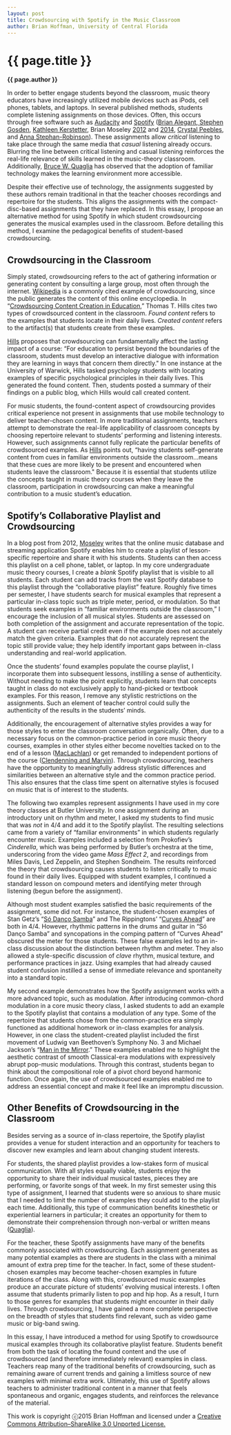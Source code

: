 ```yaml
---
layout: post
title: Crowdsourcing with Spotify in the Music Classroom
author: Brian Hoffman, University of Central Florida
---
```


{{ page.title }}
================

**{{ page.author }}**

In order to better engage students beyond the classroom, music theory educators have increasingly utilized mobile devices such as iPods, cell phones, tablets, and laptops. In several published methods, students complete listening assignments on those devices. Often, this occurs through free software such as [Audacity](http://audacityteam.org/) and [Spotify](http://www.spotify.com/) ([Brian Alegant](http://jmtp.ou.edu/journal-article/listen-thought-ipods-sonata-form-and-analysis-without-score),[ ](http://flipcamp.org/engagingstudents/gosden.html)[Stephen Gosden](http://flipcamp.org/engagingstudents/gosden.html), [Kathleen Kerstetter](https://openlibrary.org/works/OL16113241W/Pop-culture_pedagogy_in_the_music_classroom), Brian Moseley [2012](http://www.briancmoseley.com/using-spotify-in-the-aural-skills-classroom/) and [2014](http://flipcamp.org/engagingstudents2/essays/moseley.html), [Crystal Peebles](http://flipcamp.org/engagingstudents/peebles.html), and [Anna Stephan-Robinson](http://www.flipcamp.org/engagingstudents2/essays/stephanRobinson.html)). These assignments allow *critical* listening to take place through the same media that *casual* listening already occurs. Blurring the line between critical listening and casual listening reinforces the real-life relevance of skills learned in the music-theory classroom. Additionally, [Bruce W. Quaglia](http://www.mtosmt.org/issues/mto.15.21.1/mto.15.21.1.quaglia.html) has observed that the adoption of familiar technology makes the learning environment more accessible.

Despite their effective use of technology, the assignments suggested by these authors remain traditional in that the teacher chooses recordings and repertoire for the students. This aligns the assignments with the compact-disc-based assignments that they have replaced. In this essay, I propose an alternative method for using Spotify in which student crowdsourcing generates the musical examples used in the classroom. Before detailing this method, I examine the pedagogical benefits of student-based crowdsourcing.

## Crowdsourcing in the Classroom

Simply stated, crowdsourcing refers to the act of gathering information or generating content by consulting a large group, most often through the internet. [Wikipedia](https://www.wikipedia.org) is a commonly cited example of crowdsourcing, since the public generates the content of this online encyclopedia. In “[Crowdsourcing Content Creation in Education](http://link.springer.com/article/10.1007/s12528-015-9089-2),” Thomas T. Hills cites two types of crowdsourced content in the classroom. *Found content* refers to the examples that students locate in their daily lives. *Created content* refers to the artifact(s) that students create from these examples.

[Hills](http://link.springer.com/article/10.1007/s12528-015-9089-2) proposes that crowdsourcing can fundamentally affect the lasting impact of a course: “For education to persist beyond the boundaries of the classroom, students must develop an interactive dialogue with information they are learning in ways that concern them directly." In one instance at the University of Warwick, Hills tasked psychology students with locating examples of specific psychological principles in their daily lives. This generated the found content. Then, students posted a summary of their findings on a public blog, which Hills would call created content.

For music students, the found-content aspect of crowdsourcing provides critical experience not present in assignments that use mobile technology to deliver teacher-chosen content. In more traditional assignments, teachers attempt to demonstrate the real-life applicability of classroom concepts by choosing repertoire relevant to students’ performing and listening interests. However, such assignments cannot fully replicate the particular benefits of crowdsourced examples. As [Hills](http://link.springer.com/article/10.1007/s12528-015-9089-2) points out, “having students self-generate content from cues in familiar environments outside the classroom…means that these cues are more likely to be present and encountered when students leave the classroom." Because it is essential that students utilize the concepts taught in music theory courses when they leave the classroom, participation in crowdsourcing can make a meaningful contribution to a music student’s education.

## Spotify’s Collaborative Playlist and Crowdsourcing

In a blog post from 2012, [Moseley](http://www.briancmoseley.com/using-spotify-in-the-aural-skills-classroom/) writes that the online music database and streaming application Spotify enables him to create a playlist of lesson-specific repertoire and share it with his students. Students can then access this playlist on a cell phone, tablet, or laptop. In my core undergraduate music theory courses, I create a *blank* Spotify playlist that is visible to all students. Each student can add tracks from the vast Spotify database to this playlist through the “collaborative playlist” feature. Roughly five times per semester, I have students search for musical examples that represent a particular in-class topic such as triple meter, period, or modulation. So that students seek examples in “familiar environments outside the classroom,” I encourage the inclusion of all musical styles. Students are assessed on both completion of the assignment and accurate representation of the topic. A student can receive partial credit even if the example does not accurately match the given criteria. Examples that do not accurately represent the topic still provide value; they help identify important gaps between in-class understanding and real-world application.

Once the students’ found examples populate the course playlist, I incorporate them into subsequent lessons, instilling a sense of authenticity. Without needing to make the point explicitly, students learn that concepts taught in class do not exclusively apply to hand-picked or textbook examples. For this reason, I remove any stylistic restrictions on the assignments. Such an element of teacher control could sully the authenticity of the results in the students’ minds.

Additionally, the encouragement of alternative styles provides a way for those styles to enter the classroom conversation organically. Often, due to a necessary focus on the common-practice period in core music theory courses, examples in other styles either become novelties tacked on to the end of a lesson ([MacLachlan](https://openlibrary.org/works/OL16113241W/Pop-culture_pedagogy_in_the_music_classroom)) or get remanded to independent portions of the course ([Clendenning and Marvin](http://books.wwnorton.com/books/webad.aspx?id=23023)). Through crowdsourcing, teachers have the opportunity to meaningfully address stylistic differences and similarities between an alternative style and the common practice period. This also ensures that the class time spent on alternative styles is focused on music that is of interest to the students.

The following two examples represent assignments I have used in my core theory classes at Butler University. In one assignment during an introductory unit on rhythm and meter, I asked my students to find music that was *not* in 4/4 and add it to the Spotify playlist. The resulting selections came from a variety of “familiar environments” in which students regularly encounter music. Examples included a selection from Prokofiev’s *Cinderella*, which was being performed by Butler’s orchestra at the time, underscoring from the video game *Mass Effect 2*, and recordings from Miles Davis, Led Zeppelin, and Stephen Sondheim. The results reinforced the theory that crowdsourcing causes students to listen critically to music found in their daily lives. Equipped with student examples, I continued a standard lesson on compound meters and identifying meter through listening (begun before the assignment).

Although most student examples satisfied the basic requirements of the assignment, some did not. For instance, the student-chosen examples of Stan Getz’s “[Só Danҫo Samba](https://open.spotify.com/track/1YaVDfK1ACXa0A3X8CcsqF)” and The Rippingtons’ “[Curves Ahead](https://www.youtube.com/watch?v=VmrMGJP1ZD0&index=1&list=PLdF-lT3KPTHeJrNt06pr9VF8zMM_hKwNN)” are both in 4/4. However, rhythmic patterns in the drums and guitar in “Só Danҫo Samba” and syncopations in the comping pattern of “Curves Ahead” obscured the meter for those students. These false examples led to an in-class discussion about the distinction between rhythm and meter. They also allowed a style-specific discussion of *clave* rhythm, musical texture, and performance practices in jazz. Using examples that had already caused student confusion instilled a sense of immediate relevance and spontaneity into a standard topic.

My second example demonstrates how the Spotify assignment works with a more advanced topic, such as modulation. After introducing common-chord modulation in a core music theory class, I asked students to add an example to the Spotify playlist that contains a modulation of any type. Some of the repertoire that students chose from the common-practice era simply functioned as additional homework or in-class examples for analysis. However, in one class the student-created playlist included the first movement of Ludwig van Beethoven’s Symphony No. 3 and Michael Jackson’s “[Man in the Mirror](https://www.youtube.com/watch?v=PivWY9wn5ps).” These examples enabled me to highlight the aesthetic contrast of smooth Classical-era modulations with expressively abrupt pop-music modulations. Through this contrast, students began to think about the compositional role of a pivot chord beyond harmonic function. Once again, the use of crowdsourced examples enabled me to address an essential concept and make it feel like an impromptu discussion.

## Other Benefits of Crowdsourcing in the Classroom

Besides serving as a source of in-class repertoire, the Spotify playlist provides a venue for student interaction and an opportunity for teachers to discover new examples and learn about changing student interests.

For students, the shared playlist provides a low-stakes form of musical communication. With all styles equally viable, students enjoy the opportunity to share their individual musical tastes, pieces they are performing, or favorite songs of that week. In my first semester using this type of assignment, I learned that students were so anxious to share music that I needed to limit the number of examples they could add to the playlist each time. Additionally, this type of communication benefits kinesthetic or experiential learners in particular; it creates an opportunity for them to demonstrate their comprehension through non-verbal or written means ([Quaglia](http://books.wwnorton.com/books/webad.aspx?id=23023)).

For the teacher, these Spotify assignments have many of the benefits commonly associated with crowdsourcing. Each assignment generates as many potential examples as there are students in the class with a minimal amount of extra prep time for the teacher. In fact, some of these student-chosen examples may become teacher-chosen examples in future iterations of the class. Along with this, crowdsourced music examples produce an accurate picture of students’ evolving musical interests. I often assume that students primarily listen to pop and hip hop. As a result, I turn to those genres for examples that students might encounter in their daily lives. Through crowdsourcing, I have gained a more complete perspective on the breadth of styles that students find relevant, such as video game music or big-band swing.

In this essay, I have introduced a method for using Spotify to crowdsource musical examples through its collaborative playlist feature. Students benefit from both the task of locating the found content and the use of crowdsourced (and therefore immediately relevant) examples in class. Teachers reap many of the traditional benefits of crowdsourcing, such as remaining aware of current trends and gaining a limitless source of new examples with minimal extra work. Ultimately, this use of Spotify allows teachers to administer traditional content in a manner that feels spontaneous and organic, engages students, and reinforces the relevance of the material.



<p class="copyright">This work is copyright ⓒ2015 Brian Hoffman and licensed under a <a href="http://creativecommons.org/licenses/by-sa/3.0/">Creative Commons Attribution–ShareAlike 3.0 Unported License.</p>
